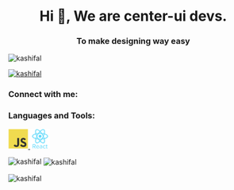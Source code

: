 <h1 align="center">Hi 👋, We are center-ui devs.</h1>
<h3 align="center">To make designing way easy</h3>

<p align="left"> <img src="https://komarev.com/ghpvc/?username=kashifal&label=Profile%20views&color=0e75b6&style=flat" alt="kashifal" /> </p>

<p align="left"> <a href="https://github.com/ryo-ma/github-profile-trophy"><img src="https://github-profile-trophy.vercel.app/?username=kashifal" alt="kashifal" /></a> </p>

<h3 align="left">Connect with me:</h3>
<p align="left">
</p>

<h3 align="left">Languages and Tools:</h3>
<p align="left"> <a href="https://developer.mozilla.org/en-US/docs/Web/JavaScript" target="_blank" rel="noreferrer"> <img src="https://raw.githubusercontent.com/devicons/devicon/master/icons/javascript/javascript-original.svg" alt="javascript" width="40" height="40"/> </a> <a href="https://reactjs.org/" target="_blank" rel="noreferrer"> <img src="https://raw.githubusercontent.com/devicons/devicon/master/icons/react/react-original-wordmark.svg" alt="react" width="40" height="40"/> </a> </p>

<p><img align="left" src="https://github-readme-stats.vercel.app/api/top-langs?username=kashifal&show_icons=true&locale=en&layout=compact" alt="kashifal" /></p>

<p>&nbsp;<img align="center" src="https://github-readme-stats.vercel.app/api?username=kashifal&show_icons=true&locale=en" alt="kashifal" /></p>

<p><img align="center" src="https://github-readme-streak-stats.herokuapp.com/?user=kashifal&" alt="kashifal" /></p>
